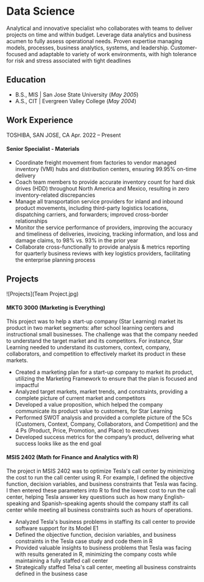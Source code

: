 # Data Science
Analytical and innovative specialist who collaborates with teams to deliver projects on time and within budget. Leverage data analytics and business acumen to fully assess operational needs. Proven expertise managing models, processes, business analytics, systems, and leadership. Customer-focused and adaptable to variety of work environments, with high tolerance for risk and stress associated with tight deadlines

## Education
- B.S., MIS | San Jose State University (_May 2005_)
- A.S., CIT | Evergreen Valley College (_May 2004_)

## Work Experience
TOSHIBA, SAN JOSE, CA						                   Apr. 2022 – Present
#### Senior Specialist - Materials

- Coordinate freight movement from factories to vendor managed inventory (VMI) hubs and distribution centers, ensuring 99.95% on-time delivery
- Coach team members to provide accurate inventory count for hard disk drives (HDD) throughout North America and Mexico, resulting in zero inventory-related discrepancies
- Manage all transportation service providers for inland and inbound product movements, including third-party logistics locations, dispatching carriers, and forwarders; improved cross-border relationships 
- Monitor the service performance of providers, improving the accuracy and timeliness of deliveries, invoicing, tracking information, and loss and damage claims, to 98% vs. 93% in the prior year
- Collaborate cross-functionally to provide analysis & metrics reporting for quarterly business reviews with key logistics providers, facilitating the enterprise planning process


## Projects

![Projects](Team Project.jpg)

#### MKTG 3000 (Marketing is Everything)

This project was to help a start-up company (Star Learning) market its product in two market segments: after school learning centers and instructional small businesses. The challenge was that the company needed to understand the target market and its competitors. For instance, Star Learning needed to understand its customers, context, company, collaborators, and competition to effectively market its product in these markets.

- Created a marketing plan for a start-up company to market its product, utilizing the Marketing Framework to ensure that the plan is focused and impactful
- Analyzed target markets, market trends, and constraints, providing a complete picture of current market and competitors
- Developed a value proposition, which helped the company communicate its product value to customers, for Star Learning
- Performed SWOT analysis and provided a complete picture of the 5Cs (Customers, Context, Company, Collaborators, and Competition) and the 4 Ps (Product, Price, Promotion, and Place) to executives
- Developed success metrics for the company’s product, delivering what success looks like as the end goal

#### MSIS 2402 (Math for Finance and Analytics with R)

The project in MSIS 2402 was to optimize Tesla's call center by minimizing the cost to run the call center using R. For example, I defined the objective function, decision variables, and business constraints that Tesla was facing. I then entered these parameters into R to find the lowest cost to run the call center, helping Tesla answer key questions such as how many English-speaking and Spanish-speaking agents should the company staff its call center while meeting all business constraints such as hours of operations.

- Analyzed Tesla's business problems in staffing its call center to provide software support for its Model E1
- Defined the objective function, decision variables, and business constraints in the Tesla case study and code them in R
- Provided valuable insights to business problems that Tesla was facing with results generated in R, minimizing the company costs while maintaining a fully staffed call center
- Strategically staffed Telsa's call center, meeting all business constraints defined in the business case
